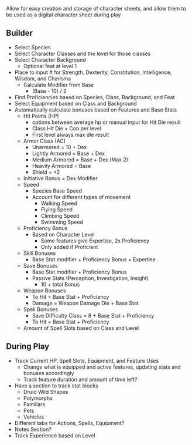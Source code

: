 Allow for easy creation and storage of character sheets, and allow them to be used as a digital character sheet during play

## Builder
- Select Species
- Select Character Classes and the level for those classes
- Select Character Background
	- Optional feat at level 1
- Place to input # for Strength, Dexterity, Constitution, Intelligence, Wisdom, and Charisma
	- Calculate Modifier from Base
		- (Base - 10) / 2
- Find Proficiencies based on Species, Class, Background, and Feat
- Select Equipment based on Class and Background
- Automatically calculate bonuses based on Features and Base Stats
	- Hit Points (HP)
		- options between average hp or manual input for Hit Die result
		- Class Hit Die + Con per level
		- First level always max die result
	- Armor Class (AC)
		- Unarmored = 10 + Dex
		- Lightly Armored = Base + Dex
		- Medium Armored = Base + Dex (Max 2)
		- Heavily Armored = Base
		- Shield = +2
	- Initiative Bonus = Dex Modifier
	- Speed
		- Species Base Speed
		- Account for different types of movement
			- Walking Speed
			- Flying Speed
			- Climbing Speed
			- Swimming Speed
	- Proficiency Bonus
		- Based on Character Level
			- Some features give Expertise, 2x Proficiency
			- Only added if Proficient
	- Skill Bonuses
		- Base Stat modifier + Proficiency Bonus + Expertise
	- Save Bonuses
		- Base Stat modifier + Proficiency Bonus
		- Passive Stats (Perception, Investigation, Insight)
			- 10 + total Bonus
	- Weapon Bonuses
		- To Hit = Base Stat + Proficiency
		- Damage = Weapon Damage Die + Base Stat
	- Spell Bonuses
		- Save Difficulty Class = 8 + Base Stat + Proficiency
		- To Hit = Base Stat + Proficiency
	- Amount of Spell Slots based on Class and Level
## During Play
- Track Current HP, Spell Slots, Equipment, and Feature Uses
	- Change what is equipped and active features, updating stats and bonuses accordingly
	- Track feature duration and amount of time left?
- Have a section to track stat blocks
	- Druid Wild Shapes
	- Polymorphs
	- Familiars
	- Pets
	- Vehicles
- Different tabs for Actions, Spells, Equipment?
- Notes Section?
- Track Experience based on Level